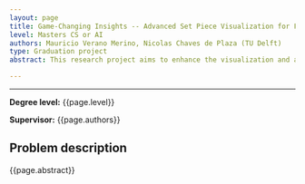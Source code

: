 ```yaml
---
layout: page
title: Game-Changing Insights -- Advanced Set Piece Visualization for Football Analytics
level: Masters CS or AI
authors: Mauricio Verano Merino, Nicolas Chaves de Plaza (TU Delft)
type: Graduation project
abstract: This research project aims to enhance the visualization and analysis of set pieces in football for advanced analytics. By developing dynamic and interactive visual tools, the system will capture and display key tactical elements of set-piece situations, such as player positioning, movement patterns, and defensive or offensive setups. These visualizations will help analysts and coaches dissect the effectiveness of set pieces, identify trends, and optimize strategies. Integrating tracking data with advanced visual rendering techniques, the project seeks to provide deeper insights into the mechanics and outcomes of set plays, offering a more intuitive and detailed understanding for performance analysis and tactical refinement.

---
```


---
**Degree level:** {{page.level}}

**Supervisor:** {{page.authors}}


## Problem description

{{page.abstract}}


